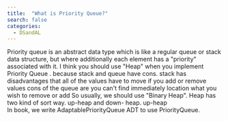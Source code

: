 ```yaml
---
title:  "What is Priority Queue?"
search: false
categories: 
  - DSandAL
---
```



Priority queue is an abstract data type which is like a regular queue or stack data structure, but where additionally each element has a "priority" associated with it.
I think you should use "Heap" when you implement Priority Queue . because stack and queue have cons.
stack has disadvantages that all of the values have to move if you add or remove values
cons of the queue are you can't find immediately location what you wish to remove or add 
So usually, we should use "Binary Heap". 
Heap has two kind of sort way. up-heap and down- heap. 
up-heap  
In book, we write AdaptablePriorityQueue ADT to use PriorityQueue.

<!--stackedit_data:
eyJoaXN0b3J5IjpbMTkyOTA0NDM5LC0zNzA0Mjg2NjldfQ==
-->